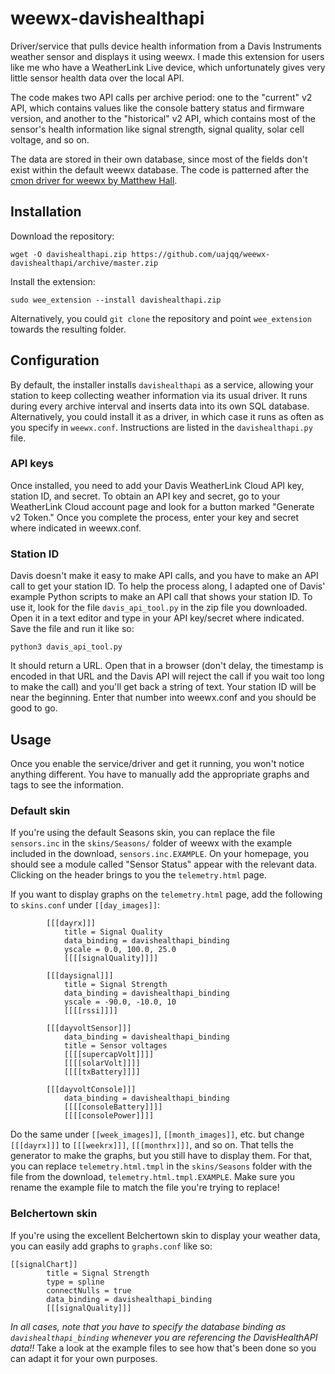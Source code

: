 # weewx-davishealthapi
Driver/service that pulls device health information from a Davis Instruments weather sensor and displays it using weewx. I made this extension for users like me who have a WeatherLink Live device, which unfortunately gives very little sensor health data over the local API. 

The code makes two API calls per archive period: one to the "current" v2 API, which contains values like the console battery status and firmware version, and another to the "historical" v2 API, which contains most of the sensor's health information like signal strength, signal quality, solar cell voltage, and so on.

The data are stored in their own database, since most of the fields don't exist within the default weewx database. The code is patterned after the [cmon driver for weewx by Matthew Hall](https://github.com/uajqq/weewx-weatherlinkliveudp).

## Installation
Download the repository:

`wget -O davishealthapi.zip https://github.com/uajqq/weewx-davishealthapi/archive/master.zip`

Install the extension:

`sudo wee_extension --install davishealthapi.zip`

Alternatively, you could `git clone` the repository and point `wee_extension` towards the resulting folder.

## Configuration
By default, the installer installs `davishealthapi` as a service, allowing your station to keep collecting weather information via its usual driver. It runs during every archive interval and inserts data into its own SQL database. Alternatively, you could install it as a driver, in which case it runs as often as you specify in `weewx.conf`. Instructions are listed in the `davishealthapi.py` file.

### API keys
Once installed, you need to add your Davis WeatherLink Cloud API key, station ID, and secret. To obtain an API key and secret, go to your WeatherLink Cloud account page and look for a button marked "Generate v2 Token." Once you complete the process, enter your key and secret where indicated in weewx.conf.

### Station ID
Davis doesn't make it easy to make API calls, and you have to make an API call to get your station ID. To help the process along, I adapted one of Davis' example Python scripts to make an API call that shows your station ID. To use it, look for the file `davis_api_tool.py` in the zip file you downloaded. Open it in a text editor and type in your API key/secret where indicated. Save the file and run it like so:

`python3 davis_api_tool.py`

It should return a URL. Open that in a browser (don't delay, the timestamp is encoded in that URL and the Davis API will reject the call if you wait too long to make the call) and you'll get back a string of text. Your station ID will be near the beginning. Enter that number into weewx.conf and you should be good to go.

## Usage

Once you enable the service/driver and get it running, you won't notice anything different. You have to manually add the appropriate graphs and tags to see the information.

### Default skin
If you're using the default Seasons skin, you can replace the file `sensors.inc` in the `skins/Seasons/` folder of weewx with the example included in the download, `sensors.inc.EXAMPLE`. On your homepage, you should see a module called "Sensor Status" appear with the relevant data. Clicking on the header brings to you the `telemetry.html` page. 

If you want to display graphs on the `telemetry.html` page, add the following to `skins.conf` under `[[day_images]]`:

```
        [[[dayrx]]]
            title = Signal Quality
            data_binding = davishealthapi_binding
            yscale = 0.0, 100.0, 25.0
            [[[[signalQuality]]]]

        [[[daysignal]]]
            title = Signal Strength
            data_binding = davishealthapi_binding
            yscale = -90.0, -10.0, 10
            [[[[rssi]]]]

        [[[dayvoltSensor]]]
            data_binding = davishealthapi_binding
            title = Sensor voltages
            [[[[supercapVolt]]]]
            [[[[solarVolt]]]]
            [[[[txBattery]]]]

        [[[dayvoltConsole]]]
            data_binding = davishealthapi_binding
            [[[[consoleBattery]]]]
            [[[[consolePower]]]]
```

Do the same under `[[week_images]]`, `[[month_images]]`, etc. but change `[[[dayrx]]]` to `[[[weekrx]]]`, `[[[monthrx]]]`, and so on. That tells the generator to make the graphs, but you still have to display them. For that, you can replace `telemetry.html.tmpl` in the `skins/Seasons` folder with the file from the download, `telemetry.html.tmpl.EXAMPLE`. Make sure you rename the example file to match the file you're trying to replace!

### Belchertown skin
If you're using the excellent Belchertown skin to display your weather data, you can easily add graphs to `graphs.conf` like so:

```
[[signalChart]]
        title = Signal Strength 
        type = spline
        connectNulls = true
        data_binding = davishealthapi_binding  
        [[[signalQuality]]]     
```

*In all cases, note that you have to specify the database binding as `davishealthapi_binding` whenever you are referencing the DavisHealthAPI data!!* Take a look at the example files to see how that's been done so you can adapt it for your own purposes.
